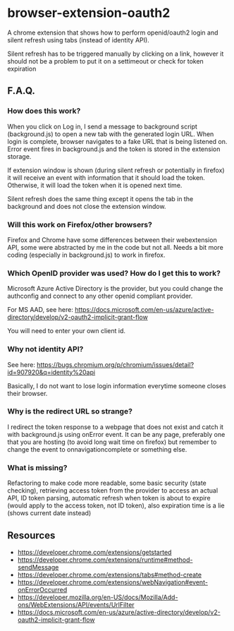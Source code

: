 # browser-extension-oauth2

A chrome extension that shows how to perform openid/oauth2 login and silent refresh using tabs (instead of identity API).

Silent refresh has to be triggered manually by clicking on a link, however it should not be a problem to put it on a settimeout or check for token expiration

## F.A.Q.

### How does this work?

When you click on Log in, I send a message to background script (background.js) to open a new tab with the generated login URL. When login is complete, browser navigates to a fake URL that is being listened on. Error event fires in background.js and the token is stored in the extension storage.

If extension window is shown (during silent refresh or potentially in firefox) it will receive an event with information that it should load the token. Otherwise, it will load the token when it is opened next time.

Silent refresh does the same thing except it opens the tab in the background and does not close the extension window.

### Will this work on Firefox/other browsers?

Firefox and Chrome have some differences between their webextension API, some were abstracted by me in the code but not all. Needs a bit more coding (especially in background.js) to work in firefox.

### Which OpenID provider was used? How do I get this to work?

Microsoft Azure Active Directory is the provider, but you could change the authconfig and connect to any other openid compliant provider.

For MS AAD, see here: https://docs.microsoft.com/en-us/azure/active-directory/develop/v2-oauth2-implicit-grant-flow 

You will need to enter your own client id.

### Why not identity API?

See here: https://bugs.chromium.org/p/chromium/issues/detail?id=907920&q=identity%20api

Basically, I do not want to lose login information everytime someone closes their browser.

### Why is the redirect URL so strange?

I redirect the token response to a webpage that does not exist and catch it with background.js using onError event. It can be any page, preferably one that you are hosting (to avoid long wait time on firefox) but remember to change the event to onnavigationcomplete or something else.

### What is missing?

Refactoring to make code more readable, some basic security (state checking), retrieving access token from the provider to access an actual API, ID token parsing, automatic refresh when token is about to expire (would apply to the access token, not ID token), also expiration time is a lie (shows current date instead)

## Resources
* https://developer.chrome.com/extensions/getstarted
* https://developer.chrome.com/extensions/runtime#method-sendMessage
* https://developer.chrome.com/extensions/tabs#method-create
* https://developer.chrome.com/extensions/webNavigation#event-onErrorOccurred
* https://developer.mozilla.org/en-US/docs/Mozilla/Add-ons/WebExtensions/API/events/UrlFilter
* https://docs.microsoft.com/en-us/azure/active-directory/develop/v2-oauth2-implicit-grant-flow 
